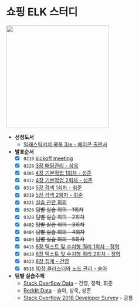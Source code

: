 # 쇼핑 ELK 스터디
<img src=http://image.yes24.com/momo/TopCate2136/MidCate005/213548206.jpg width=280>

- **선정도서**
    - [일래스틱서치 쿡북 3/e - 에이콘 출판사](https://www.aladin.co.kr/shop/wproduct.aspx?ISBN=K312534137&start=pnaver_02)
- **발표순서**
    - [x] `0219` [kickoff meeting](https://github.com/shopelk/shopping-elk-study/blob/master/week1.md)
    - [x] `0228` [3장 매핑관리 - 상욱](https://github.com/shopelk/shopping-elk-study/blob/master/week2.md)
    - [x] `0305` [4장 기본작업 1회차 - 성준](https://github.com/shopelk/shopping-elk-study/blob/master/week3.md#00-%EB%93%A4%EC%96%B4%EA%B0%80%EA%B8%B0-%EC%95%9E%EC%84%9C)
    - [x] `0312` [4장 기본작업 2회차 - 성준](https://github.com/shopelk/shopping-elk-study/blob/master/week3.md#11-%EC%9D%B8%EB%8D%B1%EC%8A%A4-%EB%B0%8F-%ED%83%80%EC%9E%85-%EC%A1%B4%EC%9E%AC-%EC%97%AC%EB%B6%80-%ED%99%95%EC%9D%B8)
    - [x] `0314` [5장 검색 1회차 - 휘준](https://github.com/shopelk/shopping-elk-study/blob/master/week4.md)
    - [x] `0319` [5장 검색 2회차 - 휘준](https://github.com/shopelk/shopping-elk-study/blob/master/week5.md)
    - [x] `0321` [실습 관련 회의](https://github.com/shopelk/shopping-elk-study/blob/master/silseup.md)
    - [x] `0326` ~~팀별 실습 회의 - 1회차~~
    - [x] `0328` ~~팀별 실습 회의 - 2회차~~
    - [x] `0402` ~~팀별 실습 회의 - 3회차~~
    - [x] `0404` ~~팀별 실습 회의 - 4회차~~
    - [x] `0409` ~~팀별 실습 회의 - 5회차~~
    - [x] `0416` [6장 텍스트 및 수치형 쿼리 1회차 - 정혁](https://github.com/shopelk/shopping-elk-study/blob/master/week6.md)
    - [x] `0418` [6장 텍스트 및 수치형 쿼리 2회차 - 정혁](https://github.com/shopelk/shopping-elk-study/blob/master/week7.md)
    - [x] `0423` [8장 집계 - 건영](https://github.com/shopelk/shopping-elk-study/blob/master/week8.md)
    - [x] `0516` [10장 클러스터와 노드 관리 - 슬아](https://github.com/shopelk/shopping-elk-study/blob/master/week9.md)
- **팀별 실습주제**
    - [Stack Overflow Data](https://www.kaggle.com/stackoverflow/stackoverflow) - 건영, 정혁, 휘준
    - [Reddit Data](http://files.pushshift.io/reddit/) - 슬아, 상욱, 성준
    - [Stack Overflow 2018 Developer Survey](https://www.kaggle.com/stackoverflow/stack-overflow-2018-developer-survey) - 공통
